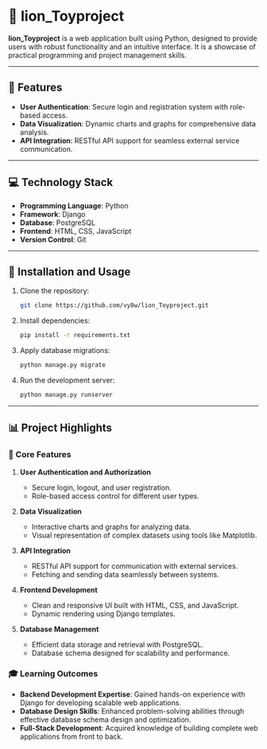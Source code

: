 
# 🦁 lion_Toyproject

**lion_Toyproject** is a web application built using Python, designed to provide users with robust functionality and an intuitive interface. It is a showcase of practical programming and project management skills.

---

## 🚀 Features

- **User Authentication**: Secure login and registration system with role-based access.
- **Data Visualization**: Dynamic charts and graphs for comprehensive data analysis.
- **API Integration**: RESTful API support for seamless external service communication.

---

## 💻 Technology Stack

- **Programming Language**: Python
- **Framework**: Django
- **Database**: PostgreSQL
- **Frontend**: HTML, CSS, JavaScript
- **Version Control**: Git

---

## 🔧 Installation and Usage

1. Clone the repository:
   ```bash
   git clone https://github.com/vy8w/lion_Toyproject.git
   
2. Install dependencies:
   ```bash
   pip install -r requirements.txt

3. Apply database migrations:
   ```bash
   python manage.py migrate

4. Run the development server:
   ```bash
   python manage.py runserver

---

## 📊 Project Highlights

### 🔑 Core Features

1. **User Authentication and Authorization**
   - Secure login, logout, and user registration.
   - Role-based access control for different user types.

2. **Data Visualization**
   - Interactive charts and graphs for analyzing data.
   - Visual representation of complex datasets using tools like Matplotlib.

3. **API Integration**
   - RESTful API support for communication with external services.
   - Fetching and sending data seamlessly between systems.

4. **Frontend Development**
   - Clean and responsive UI built with HTML, CSS, and JavaScript.
   - Dynamic rendering using Django templates.

5. **Database Management**
   - Efficient data storage and retrieval with PostgreSQL.
   - Database schema designed for scalability and performance.


### 🎓 Learning Outcomes
- **Backend Development Expertise**: Gained hands-on experience with Django for developing scalable web applications.
- **Database Design Skills**: Enhanced problem-solving abilities through effective database schema design and optimization.
- **Full-Stack Development**: Acquired knowledge of building complete web applications from front to back.
